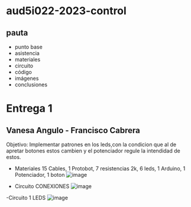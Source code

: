 # aud5i022-2023-control

## pauta

- punto base
- asistencia
- materiales
- circuito
- código
- imágenes
- conclusiones

 # Entrega 1
 ## Vanesa Angulo - Francisco Cabrera
 
 Objetivo: Implementar patrones en los leds,con la condicion que al de apretar botones estos cambien y el potenciador regule la intendidad de estos.
 
 - Materiales
 15 Cables, 1 Protobot, 7 resistencias 2k, 6 leds, 1 Arduino, 1 Potenciador, 1 boton
 ![image](https://user-images.githubusercontent.com/128185941/235242841-5b873ea8-233b-453a-878a-46333a01f664.png)
 
 
 - Circuito CONEXIONES
  ![image](https://user-images.githubusercontent.com/128185941/235252950-6826c328-45e5-4356-9464-96af6180abd5.png)
 
 
 -Circuito 1 LEDS
  ![image](https://user-images.githubusercontent.com/128185941/235253222-fbef52ba-b672-40a0-866e-6887cc68ec7f.png)


